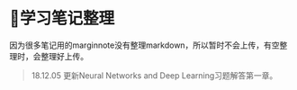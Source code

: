 # 学习笔记整理

因为很多笔记用的marginnote没有整理markdown，所以暂时不会上传，有空整理时，会整理好上传。

> 18.12.05 更新Neural Networks and Deep Learning习题解答第一章。